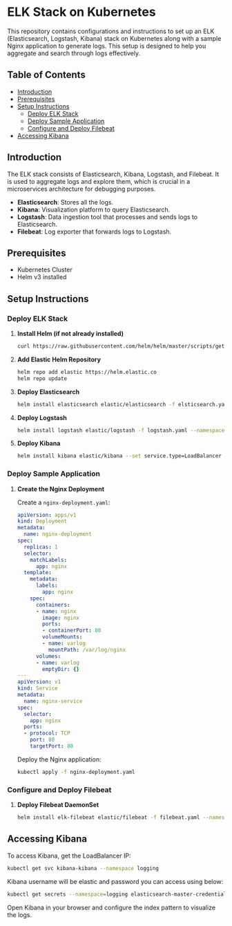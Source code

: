 # ELK Stack on Kubernetes

This repository contains configurations and instructions to set up an ELK (Elasticsearch, Logstash, Kibana) stack on Kubernetes along with a sample Nginx application to generate logs. This setup is designed to help you aggregate and search through logs effectively.

## Table of Contents

- [Introduction](#introduction)
- [Prerequisites](#prerequisites)
- [Setup Instructions](#setup-instructions)
  - [Deploy ELK Stack](#deploy-elk-stack)
  - [Deploy Sample Application](#deploy-sample-application)
  - [Configure and Deploy Filebeat](#configure-and-deploy-filebeat)
- [Accessing Kibana](#accessing-kibana)

## Introduction

The ELK stack consists of Elasticsearch, Kibana, Logstash, and Filebeat. It is used to aggregate logs and explore them, which is crucial in a microservices architecture for debugging purposes.

- **Elasticsearch**: Stores all the logs.
- **Kibana**: Visualization platform to query Elasticsearch.
- **Logstash**: Data ingestion tool that processes and sends logs to Elasticsearch.
- **Filebeat**: Log exporter that forwards logs to Logstash.

## Prerequisites

- Kubernetes Cluster
- Helm v3 installed

## Setup Instructions

### Deploy ELK Stack

1. **Install Helm (if not already installed)**

    ```bash
    curl https://raw.githubusercontent.com/helm/helm/master/scripts/get-helm-3 | bash
    ```

2. **Add Elastic Helm Repository**

    ```bash
    helm repo add elastic https://helm.elastic.co
    helm repo update
    ```

3. **Deploy Elasticsearch**

    ```bash
    helm install elasticsearch elastic/elasticsearch -f elsticsearch.yaml  --namespace logging --create-namespace
    ```

4. **Deploy Logstash**

    ```bash
    helm install logstash elastic/logstash -f logstash.yaml --namespace logging
    ```

5. **Deploy Kibana**

    ```bash
    helm install kibana elastic/kibana --set service.type=LoadBalancer -f kibana.yaml --namespace logging
    ```

### Deploy Sample Application

1. **Create the Nginx Deployment**

    Create a `nginx-deployment.yaml`:

    ```yaml
    apiVersion: apps/v1
    kind: Deployment
    metadata:
      name: nginx-deployment
    spec:
      replicas: 1
      selector:
        matchLabels:
          app: nginx
      template:
        metadata:
          labels:
            app: nginx
        spec:
          containers:
          - name: nginx
            image: nginx
            ports:
            - containerPort: 80
            volumeMounts:
            - name: varlog
              mountPath: /var/log/nginx
          volumes:
          - name: varlog
            emptyDir: {}
    ---
    apiVersion: v1
    kind: Service
    metadata:
      name: nginx-service
    spec:
      selector:
        app: nginx
      ports:
      - protocol: TCP
        port: 80
        targetPort: 80
    ```

    Deploy the Nginx application:

    ```bash
    kubectl apply -f nginx-deployment.yaml
    ```

### Configure and Deploy Filebeat

1. **Deploy Filebeat DaemonSet**

    ```bash
    helm install elk-filebeat elastic/filebeat -f filebeat.yaml --namespace logging
    ```

## Accessing Kibana

To access Kibana, get the LoadBalancer IP:

```bash
kubectl get svc kibana-kibana --namespace logging
```

Kibana username will be elastic and password you can access using below:

```bash
kubectl get secrets --namespace=logging elasticsearch-master-credentials -ojsonpath='{.data.password}' | base64 -d
```

Open Kibana in your browser and configure the index pattern to visualize the logs.

